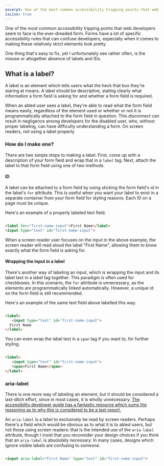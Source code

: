 ```yaml
---
excerpt: One of the most common accessibility tripping points that web developers seem to face is the ever-dreaded form. Forms have a lot of specific accessibility rules that can confuse developers, especially when it comes to making these relatively strict elements look pretty. 
isLive: true
---
```


One of the most common accessibility tripping points that web developers seem to face is the ever-dreaded form. Forms have a lot of specific accessibility rules that can confuse developers, especially when it comes to making these relatively strict elements look pretty. 

One thing that's easy to fix, yet I unfortunately see rather often, is the misuse or altogether absence of labels and IDs.


## What is a label?

A label is an element which tells users what the heck that box they're staring at means. A label should be descriptive, stating clearly what information a form field is asking for and whether a form field is required.

When an abled user sees a label, they're able to read what the form field means easily, regardless of the element used or whether or not it is programmatically attached to the form field in question. This disconnect can result in negligence among developers for the disabled user, who, without proper labeling, can have difficulty understanding a form. On screen readers, not using a label properly 

### How do I make one?

There are two simple steps to making a label. First, come up with a description of your form field and wrap that in a `label` tag. Next, attach the label to that form field using one of two methods.

#### ID

A label can be attached to a form field by using sticking the form field's id in the label's `for` attribute. This is useful when you want your label to exist in a separate container from your form field for styling reasons. Each ID on a page must be unique.

Here's an example of a properly labeled text field.

```html

<label for="first-name-input">First Name</label>
<input type="text" id="first-name-input">

```

When a screen reader user focuses on the input in the above example, the screen reader will read aloud the label "First Name", allowing them to know exactly what the form field is asking for.

#### Wrapping the input in a label

There's another way of labeling an input, which is wrapping the input and its label text in a label tag together. This paradigm is often used for checkboxes. In this scenario, the `for` attribute is unnecessary, as the elements are programmatically linked automatically. However, a unique id on the form field is still recommended.

Here's an example of the same text field above labelled this way.

 ```html

<label>
    <input type="text" id="first-name-input">
   First Name
</label>

```

You can even wrap the label text in a `span` tag if you want to, for further styling. 

 ```html

<label>
    <input type="text" id="first-name-input">
    <span>First Name</span>
</label>

```

### aria-label

There is one more way of labeling an element, but it should be considered a last-ditch effort, since in most cases, it is wholly unnecessary. [The accessibility developer guide has a fantastic resource which sums the reasoning as to why this is considered to be a last-resort.](https://www.accessibility-developer-guide.com/examples/sensible-aria-usage/label-labelledby/)

An `aria-label` is a label to exclusively be read by screen readers. Perhaps there's a field which would be obvious as to what it is to abled users, but not those using screen readers: that is the intended use of the `aria-label` attribute, though I insist that you reconsider your design choices if you think that an `aria-label` is absolutely necessary. In many cases, designs which ignore visible labels are confusing to someone. 

```html

<input aria-label="First Name" type="text" id="first-name-input">
```